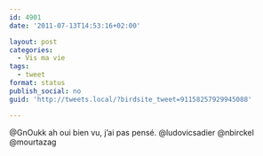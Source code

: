 ```yaml
---
id: 4901
date: '2011-07-13T14:53:16+02:00'

layout: post
categories:
  - Vis ma vie
tags:
  - tweet
format: status
publish_social: no
guid: 'http://tweets.local/?birdsite_tweet=91158257929945088'

---
```


@GnOukk ah oui bien vu, j’ai pas pensé. @ludovicsadier @nbirckel @mourtazag